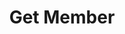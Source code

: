 ---
title: Get Member
excerpt: 
category: 636284b7e6b02c00a136e873
slug: get-member
parentDoc: 6399cfed293db10093f7cce8
---